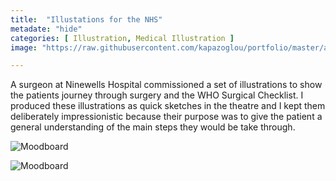 ```yaml
---
title:  "Illustations for the NHS"
metadate: "hide"
categories: [ Illustration, Medical Illustration ]
image: "https://raw.githubusercontent.com/kapazoglou/portfolio/master/assets/images/item/Study29.jpg"

---
```


A surgeon at Ninewells Hospital commissioned a set of illustrations to show the patients journey through surgery and the WHO Surgical Checklist. I produced these illustrations as quick sketches in the theatre and I kept them deliberately impressionistic because their purpose was to give the patient a general understanding of the main steps they would be take through.

![Moodboard](https://raw.githubusercontent.com/kapazoglou/portfolio/master/assets/images/item/2014_Masters_Show_poster.jpg)

![Moodboard](https://raw.githubusercontent.com/kapazoglou/portfolio/master/assets/images/item/med_1.png)
